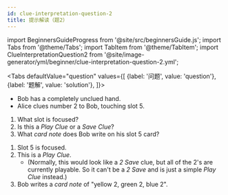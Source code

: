 ```yaml
---
id: clue-interpretation-question-2
title: 提示解读（题2）
---
```


import BeginnersGuideProgress from '@site/src/beginnersGuide.js';
import Tabs from '@theme/Tabs';
import TabItem from '@theme/TabItem';
import ClueInterpretationQuestion2 from '@site/image-generator/yml/beginner/clue-interpretation-question-2.yml';

<BeginnersGuideProgress id="clue-interpretation-question-2" />

<!-- lint disable no-undefined-references -->

<Tabs
  defaultValue="question"
  values={[
    {label: '问题', value: 'question'},
    {label: '题解', value: 'solution'},
  ]}>
<TabItem value="question">

- Bob has a completely unclued hand.
- Alice clues number 2 to Bob, touching slot 5.

1. What slot is focused?
1. Is this a *Play Clue* or a *Save Clue*?
1. What *card note* does Bob write on his slot 5 card?

</TabItem>
<TabItem value="solution">

1. Slot 5 is focused.
1. This is a *Play Clue*.
    - (Normally, this would look like a *2 Save* clue, but all of the 2's are currently playable. So it can't be a *2 Save* and is just a simple *Play Clue* instead.)
1. Bob writes a *card note* of "yellow 2, green 2, blue 2".

</TabItem>
</Tabs>

<ClueInterpretationQuestion2 />
